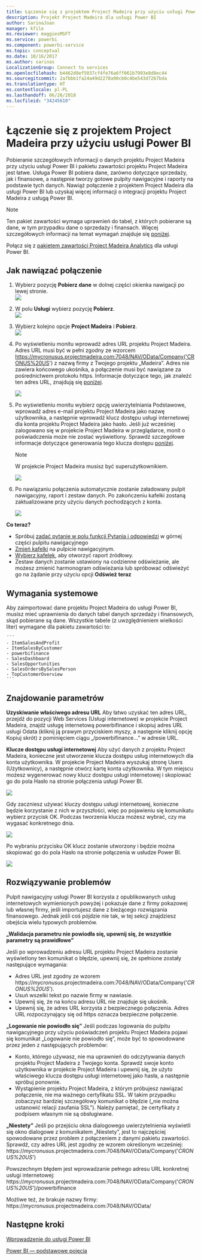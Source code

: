 ```yaml
---
title: Łączenie się z projektem Project Madeira przy użyciu usługi Power BI
description: Projekt Project Madeira dla usługi Power BI
author: SarinaJoan
manager: kfile
ms.reviewer: maggiesMSFT
ms.service: powerbi
ms.component: powerbi-service
ms.topic: conceptual
ms.date: 10/16/2017
ms.author: sarinas
LocalizationGroup: Connect to services
ms.openlocfilehash: b4462d8ef5037cf4fe76a6ff061b7993e8d8ec44
ms.sourcegitcommit: 2a7bbb1fa24a49d2278a90cb0c4be543d7267bda
ms.translationtype: HT
ms.contentlocale: pl-PL
ms.lasthandoff: 06/26/2018
ms.locfileid: "34245610"
---
```

# <a name="connect-to-project-madeira-with-power-bi"></a>Łączenie się z projektem Project Madeira przy użyciu usługi Power BI
Pobieranie szczegółowych informacji o danych projektu Project Madeira przy użyciu usługi Power BI i pakietu zawartości projektu Project Madeira jest łatwe. Usługa Power BI pobiera dane, zarówno dotyczące sprzedaży, jak i finansowe, a następnie tworzy gotowe pulpity nawigacyjne i raporty na podstawie tych danych.
Nawiąż połączenie z projektem Project Madeira dla usługi Power BI lub uzyskaj więcej informacji o integracji projektu Project Madeira z usługą Power BI.

>[!NOTE]
>Ten pakiet zawartości wymaga uprawnień do tabel, z których pobierane są dane, w tym przypadku dane o sprzedaży i finansach. Więcej szczegółowych informacji na temat wymagań znajduje się [poniżej](#Requirements).

Połącz się z [pakietem zawartości Project Madeira Analytics](https://app.powerbi.com/getdata/services/project-madeira) dla usługi Power BI.

## <a name="how-to-connect"></a>Jak nawiązać połączenie
1. Wybierz pozycję **Pobierz dane** w dolnej części okienka nawigacji po lewej stronie.  
    ![](media/service-connect-to-project-madeira/getdata.png)
2. W polu **Usługi** wybierz pozycję **Pobierz**.  
    ![](media/service-connect-to-project-madeira/services.png)
3. Wybierz kolejno opcje **Project Madeira** i **Pobierz**.  
    ![](media/service-connect-to-project-madeira/projectmadeira.png)
4. Po wyświetleniu monitu wprowadź adres URL projektu Project Madeira. Adres URL musi być w pełni zgodny ze wzorcem https://mycronusus.projectmadeira.com:7048/NAV/OData/Company('CRONUS%20US') z nazwą firmy z Twojego projektu „Madeira”. Adres nie zawiera końcowego ukośnika, a połączenie musi być nawiązane za pośrednictwem protokołu https. Informacje dotyczące tego, jak znaleźć ten adres URL, znajdują się [poniżej](#FindingParams).  
   
    ![](media/service-connect-to-project-madeira/params.png)
5. Po wyświetleniu monitu wybierz opcję uwierzytelniania Podstawowe, wprowadź adres e-mail projektu Project Madeira jako nazwę użytkownika, a następnie wprowadź klucz dostępu usługi internetowej dla konta projektu Project Madeira jako hasło. Jeśli już wcześniej zalogowano się w projekcie Project Madeira w przeglądarce, monit o poświadczenia może nie zostać wyświetlony. Sprawdź szczegółowe informacje dotyczące generowania tego klucza dostępu [poniżej](#FindingParams).  
   
    >[!NOTE]
    >W projekcie Project Madeira musisz być superużytkownikiem.
   
   ![](media/service-connect-to-project-madeira/creds.png)
6. Po nawiązaniu połączenia automatycznie zostanie załadowany pulpit nawigacyjny, raport i zestaw danych. Po zakończeniu kafelki zostaną zaktualizowane przy użyciu danych pochodzących z konta.  
   
    ![](media/service-connect-to-project-madeira/dashboard.png)

**Co teraz?**

* Spróbuj [zadać pytanie w polu funkcji Pytania i odpowiedzi](power-bi-q-and-a.md) w górnej części pulpitu nawigacyjnego
* [Zmień kafelki](service-dashboard-edit-tile.md) na pulpicie nawigacyjnym.
* [Wybierz kafelek](service-dashboard-tiles.md), aby otworzyć raport źródłowy.
* Zestaw danych zostanie ustawiony na codzienne odświeżanie, ale możesz zmienić harmonogram odświeżania lub spróbować odświeżyć go na żądanie przy użyciu opcji **Odśwież teraz**

<a name="Requirements"></a>

## <a name="system-requirements"></a>Wymagania systemowe
Aby zaimportować dane projektu Project Madeira do usługi Power BI, musisz mieć uprawnienia do danych tabel danych sprzedaży i finansowych, skąd pobierane są dane. Wszystkie tabele (z uwzględnieniem wielkości liter) wymagane dla pakietu zawartości to:  
 
    ´´´ 
    - ItemSalesAndProfit  
    - ItemSalesByCustomer  
    - powerbifinance  
    - SalesDashboard  
    - SalesOpportunities  
    - SalesOrdersBySalesPerson  
    - TopCustomerOverview  
    ´´´ 

<a name="FindingParams"></a>

## <a name="finding-parameters"></a>Znajdowanie parametrów
**Uzyskiwanie właściwego adresu URL** Aby łatwo uzyskać ten adres URL, przejdź do pozycji Web Services (Usługi internetowe) w projekcie Project Madeira, znajdź usługę internetową powerbifinance i skopiuj adres URL usługi Odata (kliknij ją prawym przyciskiem myszy, a następnie kliknij opcję Kopiuj skrót) z pominięciem ciągu „/powerbifinance...” w adresie URL.

**Klucze dostępu usługi internetowej** Aby użyć danych z projektu Project Madeira, konieczne jest utworzenie klucza dostępu usług internetowych dla konta użytkownika. W projekcie Project Madeira wyszukaj stronę Users (Użytkownicy), a następnie otwórz kartę konta użytkownika. W tym miejscu możesz wygenerować nowy klucz dostępu usługi internetowej i skopiować go do pola Hasło na stronie połączenia usługi Power BI.

![](media/service-connect-to-project-madeira/accesskey.png)

Gdy zaczniesz używać kluczy dostępu usługi internetowej, konieczne będzie korzystanie z nich w przyszłości, więc po pojawieniu się komunikatu wybierz przycisk OK.
Podczas tworzenia klucza możesz wybrać, czy ma wygasać konkretnego dnia.

![](media/service-connect-to-project-madeira/accesskey2.png)

Po wybraniu przycisku OK klucz zostanie utworzony i będzie można skopiować go do pola Hasło na stronie połączenia w usłudze Power BI.

![](media/service-connect-to-project-madeira/accesskey3.png)

## <a name="troubleshooting"></a>Rozwiązywanie problemów
Pulpit nawigacyjny usługi Power BI korzysta z opublikowanych usług internetowych wymienionych powyżej i pokazuje dane z firmy pokazowej lub własnej firmy, jeśli importujesz dane z bieżącego rozwiązania finansowego. Jednak jeśli coś pójdzie nie tak, w tej sekcji znajdziesz obejścia wielu typowych problemów.

**„Walidacja parametru nie powiodła się, upewnij się, że wszystkie parametry są prawidłowe”**

Jeśli po wprowadzeniu adresu URL projektu Project Madeira zostanie wyświetlony ten komunikat o błędzie, upewnij się, że spełnione zostały następujące wymagania:  

   - Adres URL jest zgodny ze wzorem https://*mycronusus*.projectmadeira.com:7048/NAV/OData/Company('*CRONUS%20US*').  
   - Usuń wszelki tekst po nazwie firmy w nawiasie.  
   - Upewnij się, że na końcu adresu URL nie znajduje się ukośnik.  
   - Upewnij się, że adres URL korzysta z bezpiecznego połączenia. Adres URL rozpoczynający się od https oznacza bezpieczne połączenie.  

**„Logowanie nie powiodło się”** Jeśli podczas logowania do pulpitu nawigacyjnego przy użyciu poświadczeń projektu Project Madeira pojawi się komunikat „Logowanie nie powiodło się”, może być to spowodowane przez jeden z następujących problemów:  

   - Konto, którego używasz, nie ma uprawnień do odczytywania danych projektu Project Madeira z Twojego konta. Sprawdź swoje konto użytkownika w projekcie Project Madeira i upewnij się, że użyto właściwego klucza dostępu usługi internetowej jako hasła, a następnie spróbuj ponownie.  
   - Wystąpienie projektu Project Madeira, z którym próbujesz nawiązać połączenie, nie ma ważnego certyfikatu SSL. W takim przypadku zobaczysz bardziej szczegółowy komunikat o błędzie („nie można ustanowić relacji zaufania SSL”). Należy pamiętać, że certyfikaty z podpisem własnym nie są obsługiwane.  

**„Niestety”** Jeśli po przejściu okna dialogowego uwierzytelnienia wyświetli się okno dialogowe z komunikatem „Niestety”, jest to najczęściej spowodowane przez problem z połączeniem z danymi pakietu zawartości. Sprawdź, czy adres URL jest zgodny ze wzorem określonym wcześniej:  
    https://*mycronusus*.projectmadeira.com:7048/NAV/OData/Company('*CRONUS%20US*')

Powszechnym błędem jest wprowadzanie pełnego adresu URL konkretnej usługi internetowej:  
    https://*mycronusus*.projectmadeira.com:7048/NAV/OData/Company('*CRONUS%20US*')/powerbifinance

Możliwe też, że brakuje nazwy firmy:   
    https://*mycronusus*.projectmadeira.com:7048/NAV/OData/

## <a name="next-steps"></a>Następne kroki
[Wprowadzenie do usługi Power BI](service-get-started.md)

[Power BI — podstawowe pojęcia](service-basic-concepts.md)

